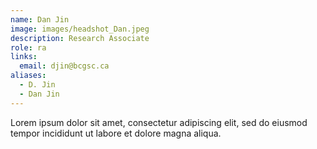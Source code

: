 ```yaml
---
name: Dan Jin
image: images/headshot_Dan.jpeg
description: Research Associate
role: ra
links:
  email: djin@bcgsc.ca
aliases:
  - D. Jin
  - Dan Jin
---
```


Lorem ipsum dolor sit amet, consectetur adipiscing elit, sed do eiusmod tempor incididunt ut labore et dolore magna aliqua.
